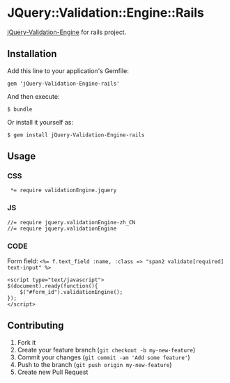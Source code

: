 # JQuery::Validation::Engine::Rails

[jQuery-Validation-Engine](https://github.com/posabsolute/jQuery-Validation-Engine) for rails project.

## Installation

Add this line to your application's Gemfile:

    gem 'jQuery-Validation-Engine-rails'

And then execute:

    $ bundle

Or install it yourself as:

    $ gem install jQuery-Validation-Engine-rails

## Usage

### CSS

```
 *= require validationEngine.jquery
```

###  JS

```
//= require jquery.validationEngine-zh_CN
//= require jquery.validationEngine
```

### CODE

Form field: `<%= f.text_field :name, :class => "span2 validate[required] text-input" %>`

```
<script type="text/javascript">
$(document).ready(function(){
	$("#form_id").validationEngine();
});
</script>
```

## Contributing

1. Fork it
2. Create your feature branch (`git checkout -b my-new-feature`)
3. Commit your changes (`git commit -am 'Add some feature'`)
4. Push to the branch (`git push origin my-new-feature`)
5. Create new Pull Request

